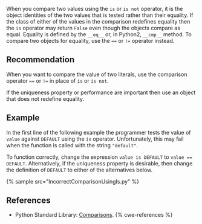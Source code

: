 When you compare two values using the `is` or `is not` operator, it is the object identities of the two values that is tested rather than their equality. If the class of either of the values in the comparison redefines equality then the `is` operator may return `False` even though the objects compare as equal. Equality is defined by the `__eq__` or, in Python2, `__cmp__` method. To compare two objects for equality, use the `==` or `!=` operator instead.


## Recommendation
When you want to compare the value of two literals, use the comparison operator `==` or `!=` in place of `is` or `is not`.

If the uniqueness property or performance are important then use an object that does not redefine equality.


## Example
In the first line of the following example the programmer tests the value of `value` against `DEFAULT` using the `is` operator. Unfortunately, this may fail when the function is called with the string `"default"`.

To function correctly, change the expression `value is DEFAULT` to `value == DEFAULT`. Alternatively, if the uniqueness property is desirable, then change the definition of `DEFAULT` to either of the alternatives below.

{% sample src="IncorrectComparisonUsingIs.py" %}

## References
* Python Standard Library: [Comparisons](http://docs.python.org/2/library/stdtypes.html#comparisons).
{% cwe-references %}
